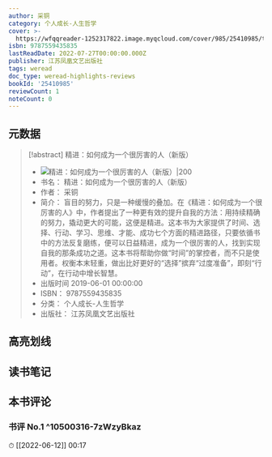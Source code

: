 ```yaml
---
author: 采铜
category: 个人成长-人生哲学
cover: >-
  https://wfqqreader-1252317822.image.myqcloud.com/cover/985/25410985/t7_25410985.jpg
isbn: 9787559435835
lastReadDate: 2022-07-27T00:00:00.000Z
publisher: 江苏凤凰文艺出版社
tags: weread
doc_type: weread-highlights-reviews
bookId: '25410985'
reviewCount: 1
noteCount: 0
---
```


## 元数据

> [!abstract] 精进：如何成为一个很厉害的人（新版）
> - ![ 精进：如何成为一个很厉害的人（新版）|200](https://wfqqreader-1252317822.image.myqcloud.com/cover/985/25410985/t7_25410985.jpg)
> - 书名： 精进：如何成为一个很厉害的人（新版）
> - 作者： 采铜
> - 简介： 盲目的努力，只是一种缓慢的叠加。在《精进：如何成为一个很厉害的人》中，作者提出了一种更有效的提升自我的方法：用持续精确的努力，撬动更大的可能，这便是精进。这本书为大家提供了时间、选择、行动、学习、思维、才能、成功七个方面的精进路径，只要依循书中的方法反复磨练，便可以日益精进，成为一个很厉害的人，找到实现自我的那条成功之道。这本书将帮助你做“时间”的掌控者，而不只是使用者。权衡本末轻重，做出比好更好的“选择”摈弃“过度准备”，即刻“行动”，在行动中增长智慧。
> - 出版时间 2019-06-01 00:00:00
> - ISBN： 9787559435835
> - 分类： 个人成长-人生哲学
> - 出版社： 江苏凤凰文艺出版社

## 高亮划线

## 读书笔记

## 本书评论

### 书评 No.1  ^10500316-7zWzyBkaz
⏱ [[2022-06-12]]  00:17

